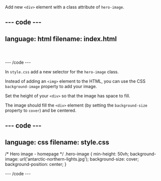Add new `<div>` element with a class attribute of `hero-image`.

--- code ---
---
language: html
filename: index.html
---

<header>
    <div class="hero-image"></div>
</header>

--- /code ---

In `style.css` add a new selector for the `hero-image` class.

Instead of adding an `<img>` element to the HTML, you can use the CSS `background-image` property to add your image. 

Set the height of your `<div>` so that the image has space to fill. 

The image should fill the `<div>` element (by setting the `background-size` property to `cover`) and be centered.

--- code ---
---
language: css
filename: style.css
---

/* Hero image - homepage */
.hero-image {
  min-height: 50vh;
  background-image: url('antarctic-northern-lights.jpg'); 
  background-size: cover;
  background-position: center;
}

--- /code ---
